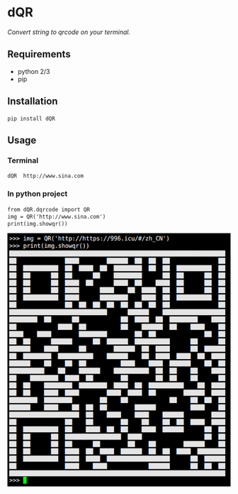 
# dQR

*Convert string to qrcode on your terminal.*


## Requirements

* python 2/3
* pip

## Installation

```
pip install dQR
```

## Usage

### Terminal
```
dQR  http://www.sina.com
```

### In python project
```
from dQR.dqrcode import QR
img = QR('http://www.sina.com')
print(img.showqr())
```
![qrcode](./dQR/show_png.png)
